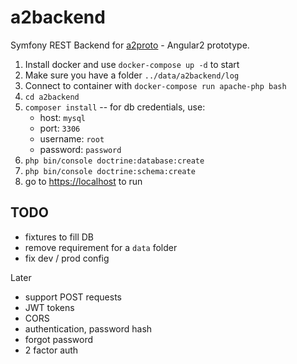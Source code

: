 a2backend
=========

Symfony REST Backend for [a2proto](https://github.com/mickaelmarchal/a2proto) - Angular2 prototype.

1. Install docker and use `docker-compose up -d` to start
2. Make sure you have a folder `../data/a2backend/log`
3. Connect to container with `docker-compose run apache-php bash`
4. `cd a2backend`
5. `composer install` -- for db credentials, use:
   - host: `mysql`
   - port: `3306`
   - username: `root`
   - password: `password`
6. `php bin/console doctrine:database:create`
7. `php bin/console doctrine:schema:create`
8. go to [https://localhost](https://localhost) to run


## TODO ##
- fixtures to fill DB
- remove requirement for a `data` folder
- fix dev / prod config

Later
- support POST requests
- JWT tokens
- CORS
- authentication, password hash
- forgot password
- 2 factor auth